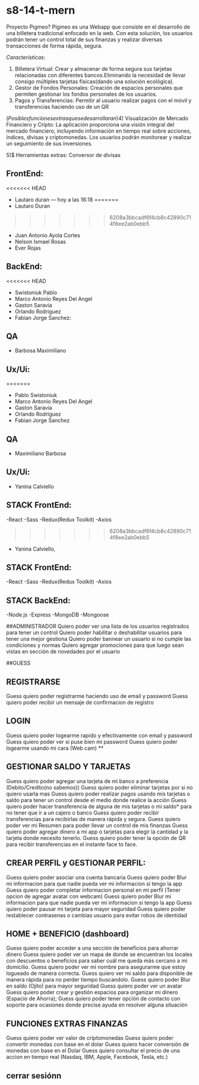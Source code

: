 # s8-14-t-mern

Proyecto Pigmeo?
Pigmeo es una Webapp  que consiste en el desarrollo de una billetera tradicional enfocado en la web. Con esta solución, los usuarios podrán tener un control total de sus finanzas y realizar diversas transacciones de forma rápida, segura.

*Características*:

1. Billetera Virtual:
   Crear y almacenar de forma segura sus tarjetas  relacionadas con diferentes bancos.Eliminando la necesidad de llevar consigo múltiples tarjetas físicas(dando una solución ecológica).
2. Gestor de Fondos Personales:
   Creación de espacios personales que permiten gestionar los fondos personales de los usuarios.
3. Pagos y Transferencias:  Permitir al usuario realizar pagos con el móvil y transferencias haciendo uso de un QR

$(Posibles funciones extras que se desarrollaran)
4)$ Visualización de Mercado Financiero y Cripto: La aplicación proporciona una visión integral del mercado financiero, incluyendo información en tiempo real sobre acciones, índices, divisas y criptomonedas. Los usuarios podrán monitorear y realizar un seguimiento de sus inversiones.

5)$ Herramientas extras: Conversor de divisas

## FrontEnd:
<<<<<<< HEAD

- Lautaro duran — hoy a las 16:18
=======
- Lautaro Duran
>>>>>>> 6208a3bbcadf6f4cb8c42890c714f8ee2ab0ebb5
- Juan Antonio Ayola Cortes
- Nelson Ismael Rosas
- Ever Rojas

## BackEnd:
<<<<<<< HEAD

- Swistoniuk Pablo
- Marco Antonio Reyes Del Angel
- Gaston Saravia
- Orlando Rodriguez
- Fabian Jorge Sanchez:

## QA

- Barbosa Maximiliano

## Ux/Ui:
=======
- Pablo Swistoniuk 
- Marco Antonio Reyes Del Angel
- Gaston Saravia
- Orlando Rodriguez
- Fabian Jorge Sanchez  
  
## QA
- Maximiliano Barbosa 

## Ux/Ui:
- Yanina Calviello
  
  
## STACK FrontEnd:
  -React
  -Sass
  -Redux(Redux Toolkit)
  -Axios
>>>>>>> 6208a3bbcadf6f4cb8c42890c714f8ee2ab0ebb5

- Yanina Calviello,

## STACK FrontEnd:

-React
-Sass
-Redux(Redux Toolkit)
-Axios

## STACK BackEnd:

-Node.js
-Express
-MongoDB
-Mongoose

##ADMINISTRADOR
Quiero poder ver una lista de los usuarios registrados para tener un control
Quiero poder habilitar o deshabilitar usuarios para tener una mejor gestiona
Quiero poder bannear un usuario si no cumple las condiciones y normas
Quiero agregar promociones para que luego sean vistas en sección de novedades por el usuario

##GUESS

## REGISTRARSE

Guess quiero poder registrarme haciendo uso de email y password
Guess quiero poder recibir un mensaje de confirmacion de registro

## LOGIN

Guess quiero poder logearme rapido y efectivamente con email y password
Guess quiero poder ver si puse bien mi password
Guess quiero poder logearme usando mi cara (Web cam) **

## GESTIONAR SALDO Y TARJETAS

Guess quiero poder agregar una tarjeta de mi banco a preferencia (Debito/Credito(no sabemos))
Guess quiero poder eliminar tarjetas por si no quiero usarla mas
Guess quiero poder realizar pagos usando mis tarjetas o saldo para tener un control desde el medio donde realice la acción
Guess quiero poder hacer transferencia de alguna de mis tarjetas  o mi saldo* para no tener que ir a un cajero o banco
Guess quiero poder recibir transferencias para recibirlas de manera rápida y segura.
Guess quiero poder ver mi Resumen para poder llevar un control de mis finanzas
Guess quiero poder agregar dinero a mi app o tarjetas para elegir la cantidad y la tarjeta donde necesito tenerlo.
Guess quiero poder tener la opción de QR para recibir transferencias en el instante face to face.

## CREAR PERFIL y GESTIONAR PERFIL:

Guess quiero poder asociar una cuenta bancaria
Guess quiero poder Blur mi informacion para que nadie pueda ver mi informacion si tengo la app
Guess quiero poder completar informacion personal en mi perfil (Tener opcion de agregar avatar con webcam)
Guess quiero poder Blur mi informacion para que nadie pueda ver mi informacion si tengo la app
Guess quiero poder pausar mi tarjeta para mayor seguridad
Guess quiero poder restablecer contrasenas o cambias usuario para evitar robos de identidad

## HOME + BENEFICIO (dashboard)

Guess quiero poder acceder a una sección de beneficios para ahorrar dinero
Guess quiero poder ver un mapa de donde se encuentran los locales con descuentos o beneficios para saber cuál me queda más cercano a mi domicilio.
Guess quiero poder ver mi nombre para asegurarme que estoy logueado de manera correcta.
Guess quiero ver mi saldo para disponible de manera rápida para no perder tiempo buscandolo.
Guess quiero poder Blur en saldo (Ojito) para mayor seguridad
Guess quiero poder ver un avatar
Guess quiero poder crear y gestión espacios para organizar mi dinero (Espacio de Ahorra);
Guess quiero poder tener opción de contacto con soporte para ocasiones donde precise ayuda en resolver alguna situación

## FUNCIONES EXTRAS FINANZAS

Guess quiero poder ver valor de criptomonedas
Guess quiero poder convertir monedas con base en el dolar
Guess quiero hacer conversión de monedas con base en el Dolar
Guess quiero consultar el precio de una accion en tiempo real (Nasdaq, IBM, Apple, Facebook, Tesla, etc.)

## cerrar sesiónn
